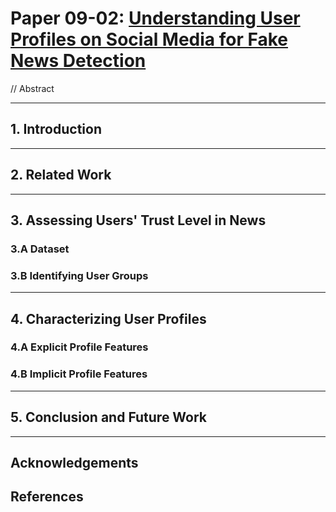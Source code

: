# Paper 09-02: [Understanding User Profiles on Social Media for Fake News Detection](http://www.public.asu.edu/~skai2/papers/fake_news_user.pdf)

// Abstract

--- 

## 1. Introduction

---

## 2. Related Work

---

## 3. Assessing Users' Trust Level in News

### 3.A Dataset

### 3.B Identifying User Groups

---

## 4. Characterizing User Profiles

### 4.A Explicit Profile Features

### 4.B Implicit Profile Features

---

## 5. Conclusion and Future Work


---

## Acknowledgements

## References